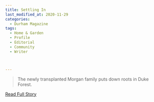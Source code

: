 ```yaml
---
title: Settling In
last_modified_at: 2020-11-29
categories:
  - Durham Magazine
tags:
  - Home & Garden
  - Profile
  - Editorial 
  - Community
  - Writer



---
```


> The newly transplanted Morgan family puts down roots in Duke Forest.

<a href="https://issuu.com/shannonmedia/docs/dmaugustissuu/39" target="_blank">Read Full Story</a>
